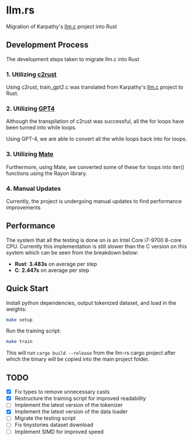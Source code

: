 # llm.rs

Migration of Karpathy's [llm.c](https://github.com/karpathy/llm.c) project into Rust

## Development Process

The development steps taken to migrate llm.c into Rust

### 1. Utilizing [c2rust](https://github.com/immunant)

Using c2rust, train_gpt2.c was translated from Karpathy's [llm.c](https://github.com/karpathy/llm.c) project to Rust.

### 2. Utilizing [GPT4](https://chat.openai.com)

Although the transpilation of c2rust was successful, all the for loops have been turned into while loops.

Using GPT-4, we are able to convert all the while loops back into for loops.

### 3. Utilizing [Mate](https://github.com/trusted-programming/mate)

Furthermore, using Mate, we converted some of these for loops into iter() functions using the Rayon library.

### 4. Manual Updates

Currently, the project is undergoing manual updates to find performance improvements

## Performance

The system that all the testing is done on is an Intel Core i7-9700 8-core CPU. Currently this implementation is still slower than the C version on this system which can be seen from the breakdown below:
- **Rust**: **3.483s** on average per step
- **C**: **2.447s** on average per step

## Quick Start

Install python dependencies, output tokenized dataset, and load in the weights:

```bash
make setup
```

Run the training script:

```bash
make train
```

This will run `cargo build --release` from the llm-rs cargo project after which the binary will be copied into the main project folder.

## TODO

- [X] Fix types to remove unnecessary casts
- [X] Restructure the training script for improved readability
- [ ] Implement the latest version of the tokenizer
- [X] Implement the latest version of the data loader
- [ ] Migrate the testing script
- [ ] Fix tinystories dataset download
- [ ] Implement SIMD for improved speed
